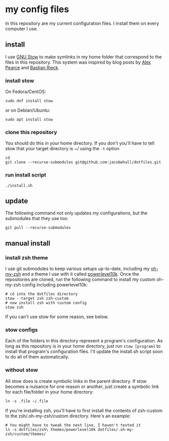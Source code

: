 # my config files

In this repository are my current configuration files.
I install them on every computer I use.

## install

I use [GNU Stow](https://www.gnu.org/software/stow/) to make symlinks in my home folder that correspond to the files in this repository.
This system was inspired by blog posts by [Alex Pearce](https://alexpearce.me/2016/02/managing-dotfiles-with-stow/) and [Bastian Rieck](https://bastian.rieck.me/blog/posts/2019/dotfiles_stow/).

### install stow
On Fedora/CentOS:
```
sudo dnf install stow
```
or on Debian/Ubuntu:
```
sudo apt install stow
```

### clone this repository

You should do this in your home directory.
If you don't you'll have to tell stow that your target directory is ~/ using the `-t` option
```
cd
git clone --recurse-submodules git@github.com:jacobwhall/dotfiles.git
```

### run install script

```
./install.sh
```

## update

The following command not only updates my configurations, but the submodules that they use too:
```
git pull --recurse-submodules
```

## manual install

### install zsh theme

I use git submodules to keep various setups up-to-date, including my [oh-my-zsh](https://github.com/ohmyzsh/ohmyzsh) and a theme I use with it called [powerlevel10k](https://github.com/romkatv/powerlevel10k).
Once the repositories are cloned, run the following command to install my custom oh-my-zsh config including powerlevel10k:
```
# cd into the dotfiles directory
stow --target zsh zsh-custom
# now install zsh with custom config
stow zsh
```
If you can't use stow for some reason, see below.

### stow configs

Each of the folders in this directory represent a program's configuration.
As long as this repository is in your home directory, just run `stow [program]` to install that program's configuration files.
I'll update the install.sh script soon to do all of them automatically.

### without stow

All stow does is create symbolic links in the parent directory.
If stow becomes a nuisance for one reason or another, just create a symbolic link for each file/folder in your home directory:
```
ln -s .file ~/.file
```
If you're installing zsh, you'll have to first install the contents of zsh-custom to the zsh/.oh-my-zsh/custom directory.
Here's an example:
```
# You might have to tweak the next line, I haven't tested it
ln -s dotfiles/zsh\ themes/powerlevel10k dotfiles/.oh-my-zsh/custom/themes/
```
